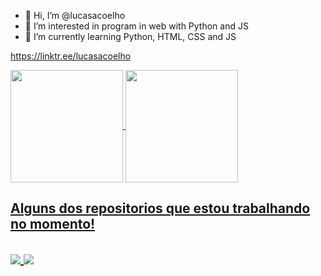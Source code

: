 - 👋 Hi, I’m @lucasacoelho
- 👀 I’m interested in program in web with Python and JS
- 🌱 I’m currently learning Python, HTML, CSS and JS


<!---
lucasacoelho/lucasacoelho is a ✨ special ✨ repository because its `README.md` (this file) appears on your GitHub profile.
You can click the Preview link to take a look at your changes.
--->
https://linktr.ee/lucasacoelho
<div>
<a href="https://github.com/lucasacoelho">
<img align="center" loading="lazy" height="180em" src="https://github-readme-stats.vercel.app/api/top-langs/?username=lucasacoelho&layout=compact&langs_count=7&theme=maroongold"/>
  
<img align="center" loading="lazy" height="180em" src="https://github-readme-stats.vercel.app/api/?username=lucasacoelho&show_icons=true&theme=maroongold&include_all_commits=false&count_private=true"/>
<br>
<h2>Alguns dos repositorios que estou trabalhando no momento!<h2>
</a>
<a href="https://github.com/lucasacoelho/Desafios-Beecrowd-CSharp">
  <img align="center" src="https://github-readme-stats.vercel.app/api/pin/?username=lucasacoelho&repo=Desafios-Beecrowd-CSharp&theme=maroongold" />

<a href="https://github.com/lucasacoelho/CalculadoraGastoCombustivel">
  <img align="center" src="https://github-readme-stats.vercel.app/api/pin/?username=lucasacoelho&repo=CalculadoraGastoCombustivel&theme=maroongold" />
</a>
</div>

